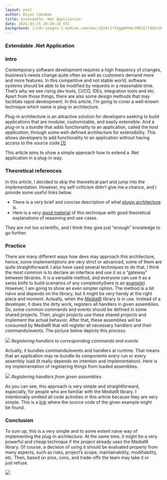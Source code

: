 ```yaml
---
layout: post
author: Diyaz Yakubov
title: Extendable .Net Application
date: 2021-03-25 20:26:33 UTC
background: //cdn-images-1.medium.com/max/1024/1*IXggAPHeLtMESIiTdQecSQ.png
---
```


### Extendable&nbsp;.Net Application

### Intro

Contemporary software development requires a high frequency of changes, business’s needs change quite often as well as customers demand more and more features. In this competitive and not stable world, software systems should be able to be modified by requests in a reasonable time. That’s why we see rising dev tools, CI/CD, IDEs, integration tools and etc. Apart from those things, there are also some design methods that may facilitate rapid development. In this article, I’m going to cover a well-known technique which name is plug-in architecture.

Plug-in architecture is an attractive solution for developers seeking to build applications that are modular, customizable, and easily extensible. And a _plug-in_ is a bundle that adds functionality to an application, called the _host application_, through some well-defined architecture for extensibility. This allows developers to add functionality to an application without having access to the source&nbsp;code.[[1]](https://developer.apple.com/library/archive/documentation/Cocoa/Conceptual/LoadingCode/Concepts/Plugins.html#:~:text=A%20plug%2Din%20is%20a,access%20to%20the%20source%20code.)

This article aims to show a simple approach how to extend a&nbsp;.Net application in a plug-in&nbsp;way.

### Theoretical references

In this article, I decided to skip the theoretical part and jump into the implementation. However, my self-criticism didn’t give me a chance, and I provide some useful links&nbsp;below.

- There is a very brief and concise description of what [plugin architecture](https://cs.uwaterloo.ca/~m2nagapp/courses/CS446/1195/Arch_Design_Activity/PlugIn.pdf) is.
- Here is a very [good material](https://openclassrooms.com/en/courses/6397806-design-your-software-architecture-using-industry-standard-patterns/6896171-plug-in-architecture) of this technique with good theoretical explanations of reasoning and use&nbsp;cases.

They are not too scientific, and I think they give just “enough” knowledge to go&nbsp;further.

### Practice

There are many different ways how devs may approach this architecture, hence, some implementations are very strict or advanced, some of them are quite straightforward. I also have used several techniques to do that, I think the most common is to declare an interface and use it as a “gateway” between libraries. It is a versatile method, and everyone can use it as a swiss knife to build scenarios of any complexity(here is an [example](https://docs.microsoft.com/en-us/dotnet/core/tutorials/creating-app-with-plugin-support)). However, I am going to show an even simpler option. The method is a bit naive and depends on the library, but it might be very handy at the right place and moment. Actually, when the [MediatR](https://github.com/jbogard/MediatR) library is in use. Instead of a developer, it does the dirty work, registers all handlers in given assemblies. So, some common commands and events should be defined in some shared projects. Then, plugin projects use these shared projects and implement the actual behavior. After that, these assemblies will be consumed by MediatR that will register all necessary handlers and their commands/events. The picture below depicts this&nbsp;process.

![](https://cdn-images-1.medium.com/max/1024/1*I-Mc-D73cf7Sc6l4bvwmfg.png)
_Registering handlers to corresponding commands and events_

Actually, it bundles commands/events and handlers at runtime. That means that an application may re-bundle its components every run or every assembly load (it really depends on intention and implementation). Here is my implementation of registering things from loaded assemblies.

![](https://cdn-images-1.medium.com/max/1024/1*fF-XRFm6hbOdMnicJ8WjTQ.png)
_Registering handlers from given assemblies_

As you can see, this approach is very simple and straightforward, especially, for people who are familiar with the MediatR library. I intentionally omitted all code activities in this article because they are very simple. This is a [link](https://github.com/DiyazY/ExtendableDotNetApp) where the source code of the given example might be&nbsp;found.

### Conclusion

To sum up, this is a very simple and to some extent naive way of implementing the plug-in architecture. At the same time, it might be a very powerful and cheap technique if the project already uses the MediatR library. Of course, a decision of using it should be evaluated properly from many aspects, such as risks, project’s scope, maintainability, modifiability, etc. Then, based on pros, cons, and trade-offs the team may take it or just&nbsp;refuse.

 ![](https://medium.com/_/stat?event=post.clientViewed&referrerSource=full_rss&postId=e55596849be3)